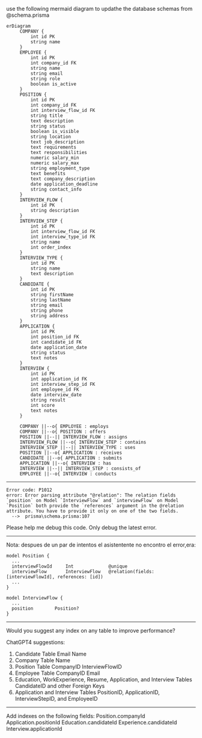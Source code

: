 use the following mermaid diagram to updathe the database schemas from @schema.prisma 

```mermaid
erDiagram
     COMPANY {
         int id PK
         string name
     }
     EMPLOYEE {
         int id PK
         int company_id FK
         string name
         string email
         string role
         boolean is_active
     }
     POSITION {
         int id PK
         int company_id FK
         int interview_flow_id FK
         string title
         text description
         string status
         boolean is_visible
         string location
         text job_description
         text requirements
         text responsibilities
         numeric salary_min
         numeric salary_max
         string employment_type
         text benefits
         text company_description
         date application_deadline
         string contact_info
     }
     INTERVIEW_FLOW {
         int id PK
         string description
     }
     INTERVIEW_STEP {
         int id PK
         int interview_flow_id FK
         int interview_type_id FK
         string name
         int order_index
     }
     INTERVIEW_TYPE {
         int id PK
         string name
         text description
     }
     CANDIDATE {
         int id PK
         string firstName
         string lastName
         string email
         string phone
         string address
     }
     APPLICATION {
         int id PK
         int position_id FK
         int candidate_id FK
         date application_date
         string status
         text notes
     }
     INTERVIEW {
         int id PK
         int application_id FK
         int interview_step_id FK
         int employee_id FK
         date interview_date
         string result
         int score
         text notes
     }

     COMPANY ||--o{ EMPLOYEE : employs
     COMPANY ||--o{ POSITION : offers
     POSITION ||--|| INTERVIEW_FLOW : assigns
     INTERVIEW_FLOW ||--o{ INTERVIEW_STEP : contains
     INTERVIEW_STEP ||--|| INTERVIEW_TYPE : uses
     POSITION ||--o{ APPLICATION : receives
     CANDIDATE ||--o{ APPLICATION : submits
     APPLICATION ||--o{ INTERVIEW : has
     INTERVIEW ||--|| INTERVIEW_STEP : consists_of
     EMPLOYEE ||--o{ INTERVIEW : conducts
```
- - -

```
Error code: P1012
error: Error parsing attribute "@relation": The relation fields `position` on Model `InterviewFlow` and `interviewFlow` on Model `Position` both provide the `references` argument in the @relation attribute. You have to provide it only on one of the two fields.
  -->  prisma\schema.prisma:107
```
Please help me debug this code. Only debug the latest error.

- - - 

Nota: despues de un par de intentos el asistentente no encontro el error,era: 
```
model Position {
  ...
  interviewFlowId     Int             @unique
  interviewFlow       InterviewFlow   @relation(fields: [interviewFlowId], references: [id])
  ...
}

model InterviewFlow {
  ...
  position        Position?       
}
```
- - - 
Would you suggest any index on any table to improve performance?

ChatGPT4 suggestions:
1. Candidate Table
    Email
    Name
2. Company Table
    Name
3. Position Table
    CompanyID
    InterviewFlowID
4. Employee Table
    CompanyID
    Email
5. Education, WorkExperience, Resume, Application, and Interview Tables
    CandidateID and other Foreign Keys
6. Application and Interview Tables
    PositionID, ApplicationID, InterviewStepID, and EmployeeID
- - - 
Add indexes on the following fields:
Position.companyId
Application.positionId
Education.candidateId
Experience.candidateId
Interview.applicationId
